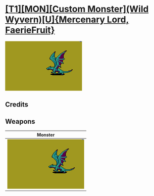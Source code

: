 # [\[T1\]\[MON\]\[Custom Monster\]\(Wild Wyvern\)\[U\]{Mercenary Lord, FaerieFruit}](../%5BT1%5D%5BMON%5D%5BCustom%20Monster%5D(Wild%20Wyvern)%5BU%5D%7BMercenary%20Lord,%20FaerieFruit%7D)

<img src="./8.%20Monster/Monster_000.png" alt="[T1][MON][Custom Monster](Wild Wyvern)[U]{Mercenary Lord, FaerieFruit} standing" />

## Credits



## Weapons


|Monster |
|  :---: |
| <img alt="Monster animation" src="./8.%20Monster/Monster.gif" /> |
